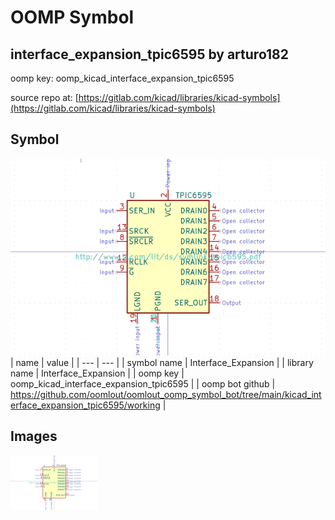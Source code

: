 # OOMP Symbol  
## interface_expansion_tpic6595  by arturo182  
  
oomp key: oomp_kicad_interface_expansion_tpic6595  
  
source repo at: [https://gitlab.com/kicad/libraries/kicad-symbols](https://gitlab.com/kicad/libraries/kicad-symbols)  
## Symbol  
  
[![working.png](working_600.png)](working.png)  
| name | value | 
| --- | --- | 
| symbol name | Interface_Expansion | 
| library name | Interface_Expansion | 
| oomp key | oomp_kicad_interface_expansion_tpic6595 | 
| oomp bot github | https://github.com/oomlout/oomlout_oomp_symbol_bot/tree/main/kicad_interface_expansion_tpic6595/working | 
## Images  
  
[![working.png](working_140.png)](working.png)  
